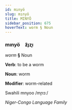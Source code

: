 ```yaml
---
id: mınyö
slug: mınyö
title: MINYÖ
sidebar_position: 675
hoverText: worm § Noun
---
```


### mınyö&emsp;<span kind="abugida">ƶ̃ȷɀı</span>

*worm* **§** Noun

**Verb**: to be a worm

**Noun**: worm

**Modifier**: worm-related

Swahili mnyoo /mɲɔː/

*Niger-Congo Language Family*